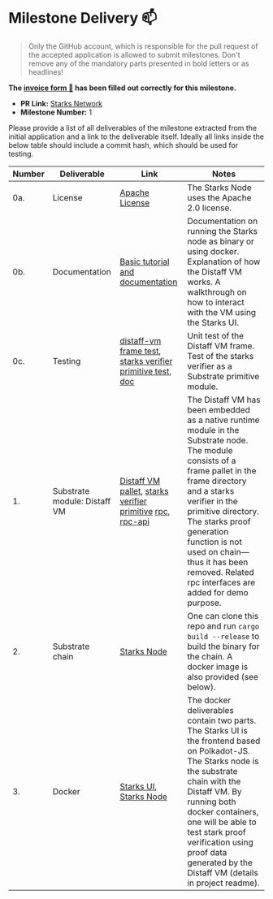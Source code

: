 # Milestone Delivery :mailbox:

> Only the GitHub account, which is responsible for the pull request of the accepted application is allowed to submit milestones. Don't remove any of the mandatory parts presented in bold letters or as headlines!

**The [invoice form :pencil:](https://forms.gle/8Wx7nxtq8fKrsuEz8) has been filled out correctly for this milestone.**

- **PR Link:** [Starks Network](https://github.com/w3f/Open-Grants-Program/pull/55)
- **Milestone Number:** 1

Please provide a list of all deliverables of the milestone extracted from the initial application and a link to the deliverable itself. Ideally all links inside the below table should include a commit hash, which should be used for testing.

| Number | Deliverable                  | Link                                                                                                                                                                                                                                                                                                                                                                        | Notes                                                                                                                                                                                                                                                                                                                                    |
| ------ | ---------------------------- | --------------------------------------------------------------------------------------------------------------------------------------------------------------------------------------------------------------------------------------------------------------------------------------------------------------------------------------------------------------------------- | ---------------------------------------------------------------------------------------------------------------------------------------------------------------------------------------------------------------------------------------------------------------------------------------------------------------------------------------- |
| 0a.    | License                      | [Apache License](https://github.com/gbctech/starks-node/blob/master/LICENSE-APACHE2)                                                                                                                                                                                                                                                                                        | The Starks Node uses the Apache 2.0 license.                                                                                                                                                                                                                                                                                             |
| 0b.    | Documentation                | [Basic tutorial and documentation](https://github.com/gbctech/starks-node/blob/master/README.md)                                                                                                                                                                                                                                                                            | Documentation on running the Starks node as binary or using docker. Explanation of how the Distaff VM works. A walkthrough on how to interact with the VM using the Starks UI.                                                                                                                                                           |
| 0c.    | Testing                      | [distaff-vm frame test](https://github.com/gbctech/starks-node/blob/master/frame/distaff-vm/src/tests.rs), [starks verifier primitive test](https://github.com/gbctech/starks-node/blob/286e08ab1125a070a7b9fe783ec85858674e6e7d/primitives/stark/src/lib.rs#L82), [doc](https://github.com/gbctech/starks-node/blob/master/README.md#tests)                                | Unit test of the Distaff VM frame. Test of the starks verifier as a Substrate primitive module.                                                                                                                                                                                                                                          |
| 1.     | Substrate module: Distaff VM | [Distaff VM pallet](https://github.com/gbctech/starks-node/tree/master/frame/distaff-vm), [starks verifier primitive](https://github.com/gbctech/starks-node/tree/master/primitives/stark) [rpc](https://github.com/gbctech/starks-node/tree/master/client/rpc/src/distaff_vm), [rpc-api](https://github.com/gbctech/starks-node/tree/master/client/rpc-api/src/distaff_vm) | The Distaff VM has been embedded as a native runtime module in the Substrate node. The module consists of a frame pallet in the frame directory and a starks verifier in the primitive directory. The starks proof generation function is not used on chain—thus it has been removed. Related rpc interfaces are added for demo purpose. |
| 2.     | Substrate chain              | [Starks Node](https://github.com/gbctech/starks-node)                                                                                                                                                                                                                                                                                                                       | One can clone this repo and run `cargo build --release` to build the binary for the chain. A docker image is also provided (see below).                                                                                                                                                                                                  |
| 3.     | Docker                       | [Starks UI](https://hub.docker.com/repository/docker/starksnetwork/starks-ui), [Starks Node](https://hub.docker.com/repository/docker/starksnetwork/starks-node)                                                                                                                                                                                                            | The docker deliverables contain two parts. The Starks UI is the frontend based on Polkadot-JS. The Starks node is the substrate chain with the Distaff VM. By running both docker containers, one will be able to test stark proof verification using proof data generated by the Distaff VM (details in project readme).                |
